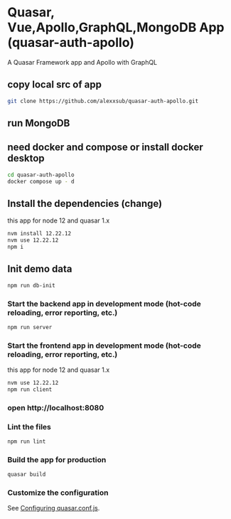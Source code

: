 # Quasar, Vue,Apollo,GraphQL,MongoDB App (quasar-auth-apollo)

A Quasar Framework app and Apollo with GraphQL

## copy local src of app
```bash
git clone https://github.com/alexxsub/quasar-auth-apollo.git
```

## run MongoDB
## need docker and compose or install docker desktop
```bash
cd quasar-auth-apollo
docker compose up - d
```

## Install the dependencies (change)
this app for node 12 and quasar 1.x
```bash
nvm install 12.22.12
nvm use 12.22.12
npm i
```

## Init demo data
```bash
npm run db-init
```

### Start the backend app in development mode (hot-code reloading, error reporting, etc.)
```bash
npm run server
```
### Start the frontend app in development mode (hot-code reloading, error reporting, etc.)
this app for node 12 and quasar 1.x
```bash
nvm use 12.22.12
npm run client
```

### open http://localhost:8080

### Lint the files
```bash
npm run lint
```

### Build the app for production
```bash
quasar build
```

### Customize the configuration
See [Configuring quasar.conf.js](https://quasar.dev/quasar-cli/quasar-conf-js).
